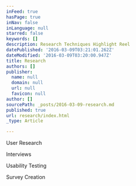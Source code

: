 ```yaml
---
inFeed: true
hasPage: true
inNav: false
inLanguage: null
starred: false
keywords: []
description: Research Techniques Highlight Reel
datePublished: '2016-03-09T03:21:01.262Z'
dateModified: '2016-03-09T03:20:00.947Z'
title: Research
authors: []
publisher:
  name: null
  domain: null
  url: null
  favicon: null
author: []
sourcePath: _posts/2016-03-09-research.md
published: true
url: research/index.html
_type: Article

---
```

User Research

Interviews

Usability Testing

Survey Creation
